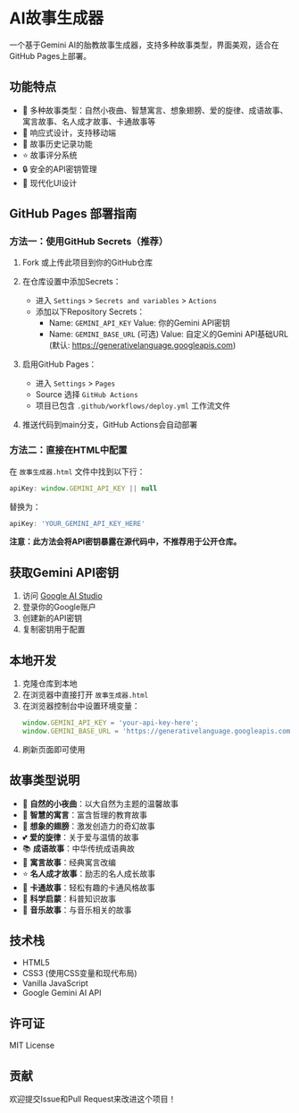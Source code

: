 # AI故事生成器

一个基于Gemini AI的胎教故事生成器，支持多种故事类型，界面美观，适合在GitHub Pages上部署。

## 功能特点

- 🌟 多种故事类型：自然小夜曲、智慧寓言、想象翅膀、爱的旋律、成语故事、寓言故事、名人成才故事、卡通故事等
- 📱 响应式设计，支持移动端
- 💾 故事历史记录功能
- ⭐ 故事评分系统
- 🔒 安全的API密钥管理
- 🎨 现代化UI设计

## GitHub Pages 部署指南

### 方法一：使用GitHub Secrets（推荐）

1. Fork 或上传此项目到你的GitHub仓库
2. 在仓库设置中添加Secrets：
   - 进入 `Settings` > `Secrets and variables` > `Actions`
   - 添加以下Repository Secrets：
     - Name: `GEMINI_API_KEY`
       Value: 你的Gemini API密钥
     - Name: `GEMINI_BASE_URL` (可选)
       Value: 自定义的Gemini API基础URL (默认: https://generativelanguage.googleapis.com)

3. 启用GitHub Pages：
   - 进入 `Settings` > `Pages`
   - Source 选择 `GitHub Actions`
   - 项目已包含 `.github/workflows/deploy.yml` 工作流文件

4. 推送代码到main分支，GitHub Actions会自动部署

### 方法二：直接在HTML中配置

在 `故事生成器.html` 文件中找到以下行：

```javascript
apiKey: window.GEMINI_API_KEY || null
```

替换为：

```javascript
apiKey: 'YOUR_GEMINI_API_KEY_HERE'
```

**注意：此方法会将API密钥暴露在源代码中，不推荐用于公开仓库。**

## 获取Gemini API密钥

1. 访问 [Google AI Studio](https://makersuite.google.com/app/apikey)
2. 登录你的Google账户
3. 创建新的API密钥
4. 复制密钥用于配置

## 本地开发

1. 克隆仓库到本地
2. 在浏览器中直接打开 `故事生成器.html`
3. 在浏览器控制台中设置环境变量：
   ```javascript
   window.GEMINI_API_KEY = 'your-api-key-here';
   window.GEMINI_BASE_URL = 'https://generativelanguage.googleapis.com'; // 可选，使用默认值
   ```
4. 刷新页面即可使用

## 故事类型说明

- 🌿 **自然的小夜曲**：以大自然为主题的温馨故事
- 🦉 **智慧的寓言**：富含哲理的教育故事
- 🦋 **想象的翅膀**：激发创造力的奇幻故事
- 💕 **爱的旋律**：关于爱与温情的故事
- 📚 **成语故事**：中华传统成语典故
- 🐰 **寓言故事**：经典寓言改编
- ⭐ **名人成才故事**：励志的名人成长故事
- 🎨 **卡通故事**：轻松有趣的卡通风格故事
- 🔬 **科学启蒙**：科普知识故事
- 🎵 **音乐故事**：与音乐相关的故事

## 技术栈

- HTML5
- CSS3 (使用CSS变量和现代布局)
- Vanilla JavaScript
- Google Gemini AI API

## 许可证

MIT License

## 贡献

欢迎提交Issue和Pull Request来改进这个项目！